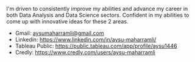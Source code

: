 I'm driven to consistently improve my abilities and advance my career in both Data Analysis and Data Science sectors. Confident in my abilities to come up with innovative ideas for these 2 areas.

- Gmail: aysumaharramli@gmail.com
- Linkedin: https://www.linkedin.com/in/aysu-maharramli/
- Tableau Public: https://public.tableau.com/app/profile/aysu1446
- Credly: https://www.credly.com/users/aysu-maharramli

<!--
**Aysu-Maharramli/Aysu-Maharramli** is a ✨ _special_ ✨ repository because its `README.md` (this file) appears on your GitHub profile.

Here are some ideas to get you started:

- 🔭 I’m currently working on ...
- 🌱 I’m currently learning ...
- 👯 I’m looking to collaborate on ...
- 🤔 I’m looking for help with ...
- 💬 Ask me about ...
- 📫 How to reach me: ...
- 😄 Pronouns: ...
- ⚡ Fun fact: ...
-->
